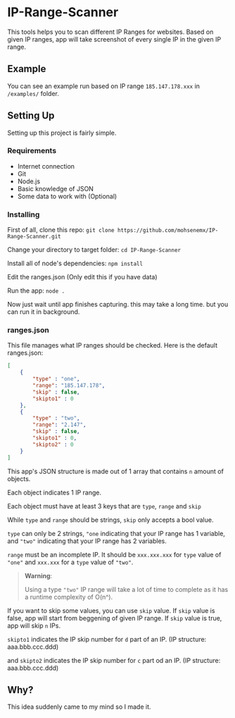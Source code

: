 # IP-Range-Scanner
This tools helps you to scan different IP Ranges for websites.
Based on given IP ranges, app will take screenshot of every single IP in the given IP range.
## Example
You can see an example run based on IP range `185.147.178.xxx` in `/examples/` folder.
## Setting Up
Setting up this project is fairly simple.
### Requirements
- Internet connection
- Git
- Node.js
- Basic knowledge of JSON
- Some data to work with (Optional)
### Installing
First of all, clone this repo:
`git clone https://github.com/mohsenemx/IP-Range-Scanner.git`

Change your directory to target folder:
`cd IP-Range-Scanner`

Install all of node's dependencies:
`npm install`

Edit the ranges.json (Only edit this if you have data)

Run the app:
`node .`

Now just wait until app finishes capturing. this may take a long time. but you can run it in background.
### ranges.json
This file manages what IP ranges should be checked.
Here is the default ranges.json:

```json
[
    {
        "type" : "one",
        "range": "185.147.178",
        "skip" : false,
        "skipto1" : 0
    }, 
    {
        "type" : "two",
        "range": "2.147",
        "skip" : false,
        "skipto1" : 0,
        "skipto2" : 0
    }
]

```
This app's JSON structure is made out of 1 array that contains `n` amount of objects.

Each object indicates 1 IP range.

Each object must have at least 3 keys that are `type`, `range` and `skip`

While `type` and `range` should be strings, `skip` only accepts a bool value.

`type` can only be 2 strings, `"one` indicating that your IP range has 1 variable, and `"two"` indicating that your IP range has 2 variables.

`range` must be an incomplete IP. It should be `xxx.xxx.xxx` for `type` value of `"one"` and `xxx.xxx` for a `type` value of `"two"`.

> **Warning**:
>
> Using a type `"two"` IP range will take a lot of time to complete as it has a runtime complexity of O(n^).

If you want to skip some values, you can use `skip` value.
If `skip` value is false, app will start from beggening of given IP range. If `skip` value is true, app will skip `n` IPs.

`skipto1` indicates the IP skip number for `d` part of an IP. (IP structure: aaa.bbb.ccc.ddd)

and `skipto2` indicates the IP skip number for `c` part od an IP. (IP structure: aaa.bbb.ccc.ddd)

## Why?
This idea suddenly came to my mind so I made it.